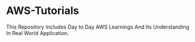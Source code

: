 # AWS-Tutorials
This Repository Includes Day to Day AWS Learnings And Its Understanding In Real World Application.

